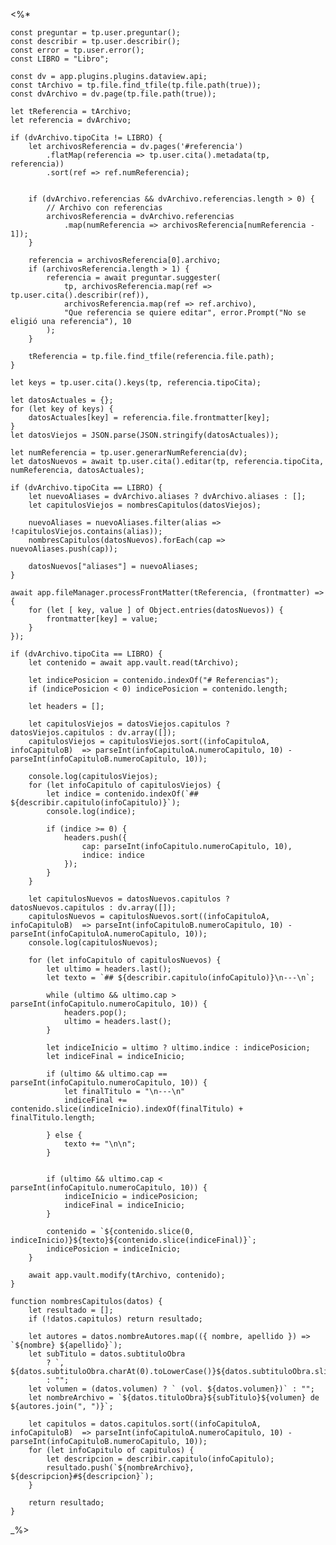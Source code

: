 <%*
    
    const preguntar = tp.user.preguntar();
	const describir = tp.user.describir();
    const error = tp.user.error();
    const LIBRO = "Libro";

    const dv = app.plugins.plugins.dataview.api;
    const tArchivo = tp.file.find_tfile(tp.file.path(true));
    const dvArchivo = dv.page(tp.file.path(true));

    let tReferencia = tArchivo;
    let referencia = dvArchivo;

    if (dvArchivo.tipoCita != LIBRO) {
        let archivosReferencia = dv.pages('#referencia')
            .flatMap(referencia => tp.user.cita().metadata(tp, referencia))
            .sort(ref => ref.numReferencia);


        if (dvArchivo.referencias && dvArchivo.referencias.length > 0) {
            // Archivo con referencias
            archivosReferencia = dvArchivo.referencias
                .map(numReferencia => archivosReferencia[numReferencia - 1]);
        } 
        
        referencia = archivosReferencia[0].archivo;
        if (archivosReferencia.length > 1) {
            referencia = await preguntar.suggester(
                tp, archivosReferencia.map(ref => tp.user.cita().describir(ref)), 
                archivosReferencia.map(ref => ref.archivo),
                "Que referencia se quiere editar", error.Prompt("No se eligió una referencia"), 10
            );
        }

        tReferencia = tp.file.find_tfile(referencia.file.path);
    }

    let keys = tp.user.cita().keys(tp, referencia.tipoCita);

    let datosActuales = {};
    for (let key of keys) {
        datosActuales[key] = referencia.file.frontmatter[key];
    }
    let datosViejos = JSON.parse(JSON.stringify(datosActuales));

    let numReferencia = tp.user.generarNumReferencia(dv);
    let datosNuevos = await tp.user.cita().editar(tp, referencia.tipoCita, numReferencia, datosActuales);

    if (dvArchivo.tipoCita == LIBRO) {
        let nuevoAliases = dvArchivo.aliases ? dvArchivo.aliases : [];
        let capitulosViejos = nombresCapitulos(datosViejos);

        nuevoAliases = nuevoAliases.filter(alias => !capitulosViejos.contains(alias));
        nombresCapitulos(datosNuevos).forEach(cap => nuevoAliases.push(cap));

        datosNuevos["aliases"] = nuevoAliases;
    }
    
    await app.fileManager.processFrontMatter(tReferencia, (frontmatter) => {
        for (let [ key, value ] of Object.entries(datosNuevos)) {
            frontmatter[key] = value;
        }
    });

    if (dvArchivo.tipoCita == LIBRO) {
        let contenido = await app.vault.read(tArchivo);

        let indicePosicion = contenido.indexOf("# Referencias");
        if (indicePosicion < 0) indicePosicion = contenido.length;

        let headers = [];

        let capitulosViejos = datosViejos.capitulos ? datosViejos.capitulos : dv.array([]);
        capitulosViejos = capitulosViejos.sort((infoCapituloA, infoCapituloB)  => parseInt(infoCapituloA.numeroCapitulo, 10) - parseInt(infoCapituloB.numeroCapitulo, 10));

        console.log(capitulosViejos);
        for (let infoCapitulo of capitulosViejos) {
            let indice = contenido.indexOf(`## ${describir.capitulo(infoCapitulo)}`);
            console.log(indice);

            if (indice >= 0) {
                headers.push({
                    cap: parseInt(infoCapitulo.numeroCapitulo, 10),
                    indice: indice
                });
            }
        }

        let capitulosNuevos = datosNuevos.capitulos ? datosNuevos.capitulos : dv.array([]);
        capitulosNuevos = capitulosNuevos.sort((infoCapituloA, infoCapituloB)  => parseInt(infoCapituloB.numeroCapitulo, 10) - parseInt(infoCapituloA.numeroCapitulo, 10));
        console.log(capitulosNuevos);

        for (let infoCapitulo of capitulosNuevos) {
            let ultimo = headers.last();
            let texto = `## ${describir.capitulo(infoCapitulo)}\n---\n`;

            while (ultimo && ultimo.cap > parseInt(infoCapitulo.numeroCapitulo, 10)) {
                headers.pop();
                ultimo = headers.last();
            }

            let indiceInicio = ultimo ? ultimo.indice : indicePosicion;
            let indiceFinal = indiceInicio;

            if (ultimo && ultimo.cap == parseInt(infoCapitulo.numeroCapitulo, 10)) {
                let finalTitulo = "\n---\n"
                indiceFinal += contenido.slice(indiceInicio).indexOf(finalTitulo) + finalTitulo.length;

            } else { 
                texto += "\n\n";
            }


            if (ultimo && ultimo.cap < parseInt(infoCapitulo.numeroCapitulo, 10)) {
                indiceInicio = indicePosicion;
                indiceFinal = indiceInicio;
            }
            
            contenido = `${contenido.slice(0, indiceInicio)}${texto}${contenido.slice(indiceFinal)}`;
            indicePosicion = indiceInicio;
        }

        await app.vault.modify(tArchivo, contenido);
    }
    
    function nombresCapitulos(datos) {
        let resultado = [];
        if (!datos.capitulos) return resultado;

		let autores = datos.nombreAutores.map(({ nombre, apellido }) => `${nombre} ${apellido}`);
		let subTitulo = datos.subtituloObra 
            ? `, ${datos.subtituloObra.charAt(0).toLowerCase()}${datos.subtituloObra.slice(1)}`
            : "";
        let volumen = (datos.volumen) ? ` (vol. ${datos.volumen})` : "";
        let nombreArchivo = `${datos.tituloObra}${subTitulo}${volumen} de ${autores.join(", ")}`;

        let capitulos = datos.capitulos.sort((infoCapituloA, infoCapituloB)  => parseInt(infoCapituloA.numeroCapitulo, 10) - parseInt(infoCapituloB.numeroCapitulo, 10));
        for (let infoCapitulo of capitulos) {
			let descripcion = describir.capitulo(infoCapitulo);
			resultado.push(`${nombreArchivo}, ${descripcion}#${descripcion}`);
        }

        return resultado;
    }

_%>